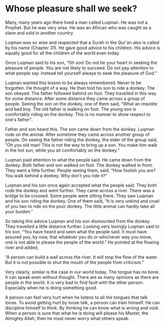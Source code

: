 Whose pleasure shall we seek?
=============================

Many, many years ago there lived a man called Luqman. He was not a
Prophet. But he was very wise. He was an African who was caught as a
slave and sold in another country.

Luqman was so wise and respected that a Surah in the Qur'an also is
called by his name (Chapter 31). He gave good advice to his children.
His advice is equally good for all the children of the world even today.

Once Luqman said to his son, “Oh son! Do not tie your heart in seeking
the pleasure of people. You are not likely to succeed. Do not pay
attention to what people say. Instead tell yourself always to seek the
pleasure of God.”

Luqman wanted this lesson to be always remembered. Never to be
forgotten. He thought of a way. He then told his son to ride a donkey.
The son obeyed. The father followed behind on foot. They travelled in
this way for some distance. After some distance they came across a group
of people. Seeing the son on the donkey, one of them said, “What an
impolite and bad boy. The old father is walking on foot. The young son
is comfortably riding on the donkey. This is no manner to show respect
to one's father”.

Father and son heard this. The son came down from the donkey. Luqman
rode on the animal. After sometime they came across another group of
people. On seeing the father riding the donkey, the elder of the group
said, “Oh you old man! This is not the way to bring up a son. You make
him walk in the hot sun, while you sit comfortably on the donkey.”

Luqman paid attention to what the people said. He came down from the
donkey. Both father and son walked on foot. The donkey walked in front.
They went a little further. People seeing them, said, “How foolish you
are? You walk behind a donkey. Why don't you ride it?”

Luqman and his son once again accepted what the people said. They both
rode the donkey and went further. They came across a river. There was a
bridge to be crossed. Some people were sitting there. They saw Luqman
and his son riding the donkey. One of them said, “It is very unkind and
cruel of you two to ride on the poor donkey. The little animal can
hardly take all your burden.”

So taking this advice Luqman and his son dismounted from the donkey.
They travelled a little distance further. Looking very lovingly Luqman
said to his son, “You have heard and seen what the people said. It must
have assured you, by now, that whatever you do or whichever way you
move, one is not able to please the people of the world.” He pointed at
the flowing river and added,

“A person can build a wall across the river. It will stop the flow of
the water. But it is not possible to shut the mouth of the people from
criticism.”

Very clearly, similar is the case in our world today. The tongue has no
bone. It can speak even without thought. There are as many opinions as
there are people in the world. It is very bad to find fault with the
other person. Especially when he is doing something good.

A person can feel very hurt when he listens to all the tongues that talk
loose. To avoid getting hurt by loose talk, a person can train himself.
He can discipline himself to think. By thinking he can know what is
wrong and void. When a person is sure that what he is doing will please
his Master, the Almighty Allah, then he must never worry what others
speak.


